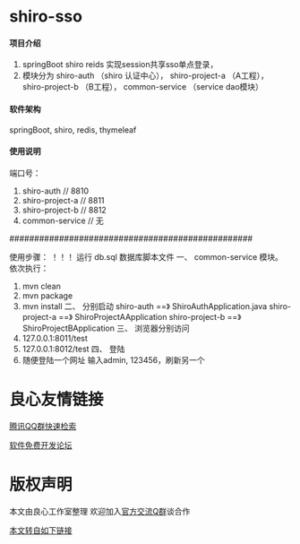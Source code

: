 # shiro-sso

#### 项目介绍
1. springBoot shiro reids 实现session共享sso单点登录，  
2. 模块分为 shiro-auth  （shiro 认证中心），
 shiro-project-a  （A工程），
 shiro-project-b  （B工程），
 common-service   （service dao模块）

#### 软件架构
springBoot, shiro, redis, thymeleaf

#### 使用说明

 端口号：
1. shiro-auth           // 8810
2. shiro-project-a      // 8811
3. shiro-project-b      // 8812
4. common-service       // 无

#################################################

 使用步骤：
 ！！！ 运行 db.sql 数据库脚本文件
一、 common-service 模块。 依次执行：
1. mvn clean
2. mvn package
3. mvn install
二、 分别启动
    shiro-auth ==》 ShiroAuthApplication.java
    shiro-project-a ==》 ShiroProjectAApplication
    shiro-project-b ==》 ShiroProjectBApplication
三、 浏览器分别访问
1. 127.0.0.1:8011/test
2. 127.0.0.1:8012/test
四、 登陆
1. 随便登陆一个网址 输入admin, 123456，刷新另一个



 # 良心友情链接

[腾讯QQ群快速检索](http://u.720life.cn/s/8cf73f7c)

[软件免费开发论坛](http://u.720life.cn/s/bbb01dc0)

# 版权声明 

本文由良心工作室整理 欢迎加入[官方交流Q群](https://u.720life.cn/s/f2316816)谈合作

[本文转自如下链接](http://u.720life.cn/g/2e71d0f0a5c601172267ba20d3a43c6ec4181450bdd3a9c2a7e2dde0173e9a705417655b7e9b91c5b526af2dce1f2cc67ef11a6495b8db1f57c675790176b9bb)